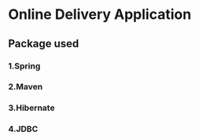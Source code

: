# Online Delivery Application

## Package used 
### 1.Spring
### 2.Maven 
### 3.Hibernate
### 4.JDBC
